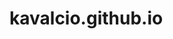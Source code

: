# kavalcio.github.io
<!-- TO RUN LOCAL (on port 4000 by default): bundle exec jekyll serve -->


<!-- TODO -->
<!-- Images don't wrap on smaller screens, fix that -->
<!-- Host images outside of repo instead of bundling them -->
